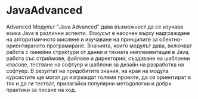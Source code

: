 # JavaAdvanced
Advanced
Модулът "Java Advanced" дава възможност да се изучава езика Java в различни аспекти. Фокусът е насочен върху надграждане на алгоритмичното мислене и изучаване на принципите за обектно-ориентираното програмиране. Знанията, които модулът дава, включват работа с линейни структури от данни и тяхната имплементация в Java, работа със стриймове, файлове и директории, създаване на шаблонни класове, тестване на софтуер и шаблони за дизайн на разработка на софтуер. В резултат на придобитите знания, на края на модула курсистите ще могат да изграждат големи проекти, да се ориентират в тях и да ги тестват, прилагайки популярни методологии и добри практики за писане на код.
